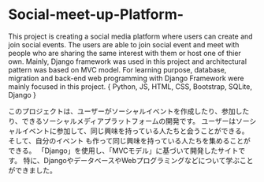 # Social-meet-up-Platform-

This project is creating a social media platform where users can create and join social events. 
The users are able to join social event and meet with people who are sharing the same interest with them or host one of thier own. 
Mainly, Django framework was used in this project and architectural pattern was based on MVC model. 
For learning purpose, database, migration and back-end web programming with Django Framework were mainly focused in this project.
{ Python, JS, HTML, CSS, Bootstrap, SQLite, Django }

このプロジェクトは、ユーザーがソーシャルイベントを作成したり、参加したり、できるソーシャルメディアプラットフォームの開発です。 
ユーザーはソーシャルイベントに参加して、同じ興味を持っている人たちと会うことができる。
そして、自分のイベント も作って同じ興味を持っている人たちを集めることができる。
「Django」を使用し、「MVCモデル」に基づいて開発したサイトです。
特に、DjangoやデータベースやWebプログラミングなどについて学ぶことができました。

